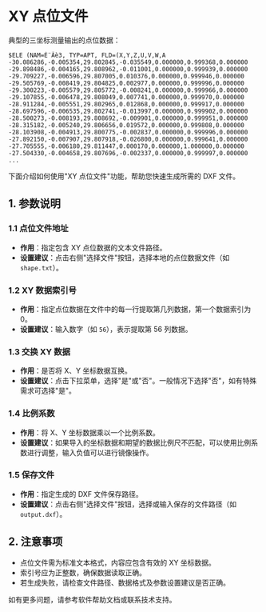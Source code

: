# XY 点位文件

典型的三坐标测量输出的点位数据：
```
$ELE (NAM=É¨Ãè3, TYP=APT, FLD=(X,Y,Z,U,V,W,A
-30.086286,-0.005354,29.802845,-0.035549,0.000000,0.999368,0.000000
-29.898486,-0.004165,29.808962,-0.011001,0.000000,0.999939,0.000000
-29.709227,-0.006596,29.807005,0.010376,0.000000,0.999946,0.000000
-29.505769,-0.008419,29.804825,0.002977,0.000000,0.999996,0.000000
-29.300223,-0.005579,29.805772,-0.008241,0.000000,0.999966,0.000000
-29.107855,-0.006478,29.808049,0.007741,0.000000,0.999970,0.000000
-28.911284,-0.005551,29.802965,0.012868,0.000000,0.999917,0.000000
-28.697596,-0.006535,29.802741,-0.013997,0.000000,0.999902,0.000000
-28.500273,-0.008193,29.808692,-0.009901,0.000000,0.999951,0.000000
-28.315182,-0.005240,29.806656,0.019572,0.000000,0.999808,0.000000
-28.103908,-0.004913,29.800775,-0.002837,0.000000,0.999996,0.000000
-27.892150,-0.007907,29.807918,-0.026800,0.000000,0.999641,0.000000
-27.705555,-0.006180,29.811447,0.000170,0.000000,1.000000,0.000000
-27.504330,-0.004658,29.807696,-0.002337,0.000000,0.999997,0.000000
...
```

下面介绍如何使用"XY 点位文件"功能，帮助您快速生成所需的 DXF 文件。

## 1. 参数说明

### 1.1 点位文件地址
- **作用**：指定包含 XY 点位数据的文本文件路径。
- **设置建议**：点击右侧"选择文件"按钮，选择本地的点位数据文件（如 `shape.txt`）。

### 1.2 XY 数据索引号
- **作用**：指定点位数据在文件中的每一行提取第几列数据，第一个数据索引为 0。
- **设置建议**：输入数字（如 `56`），表示提取第 56 列数据。

### 1.3 交换 XY 数据
- **作用**：是否将 X、Y 坐标数据互换。
- **设置建议**：点击下拉菜单，选择"是"或"否"。一般情况下选择"否"，如有特殊需求可选择"是"。

### 1.4 比例系数
- **作用**：将 X、Y 坐标数据乘以一个比例系数。
- **设置建议**：如果导入的坐标数据和期望的数据比例尺不匹配，可以使用比例系数进行调整，输入负值可以进行镜像操作。

### 1.5 保存文件
- **作用**：指定生成的 DXF 文件保存路径。
- **设置建议**：点击右侧"选择文件"按钮，选择或输入保存的文件路径（如 `output.dxf`）。

## 2. 注意事项
- 点位文件需为标准文本格式，内容应包含有效的 XY 坐标数据。
- 索引号应为正整数，确保数据读取正确。
- 若生成失败，请检查文件路径、数据格式及参数设置建议是否正确。

如有更多问题，请参考软件帮助文档或联系技术支持。
